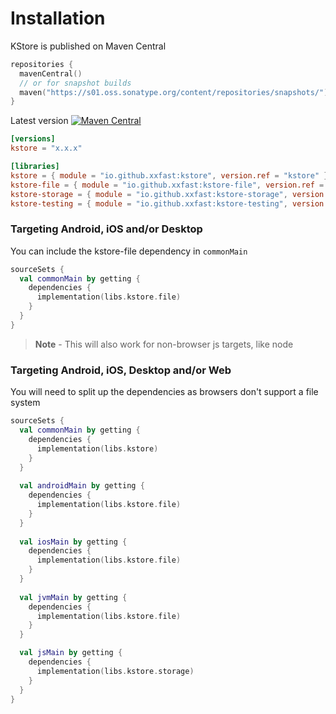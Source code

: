 # Installation

KStore is published on Maven Central
```kotlin
repositories { 
  mavenCentral()
  // or for snapshot builds
  maven("https://s01.oss.sonatype.org/content/repositories/snapshots/")
}
```

Latest version [![Maven Central](https://img.shields.io/maven-central/v/io.github.xxfast/kstore?color=blue)](https://search.maven.org/search?q=g:io.github.xxfast)

```toml
[versions]
kstore = "x.x.x" 

[libraries]
kstore = { module = "io.github.xxfast:kstore", version.ref = "kstore" }
kstore-file = { module = "io.github.xxfast:kstore-file", version.ref = "kstore" }
kstore-storage = { module = "io.github.xxfast:kstore-storage", version.ref = "kstore" }
kstore-testing = { module = "io.github.xxfast:kstore-testing", version.ref = "kstore" }
```

### Targeting Android, iOS and/or Desktop 

You can include the kstore-file dependency in `commonMain`
```kotlin
sourceSets {
  val commonMain by getting {
    dependencies {
      implementation(libs.kstore.file)
    }
  }
}
```

> **Note** -  This will also work for non-browser js targets, like node

### Targeting Android, iOS, Desktop and/or Web

You will need to split up the dependencies as browsers don't support a file system
```kotlin
sourceSets {
  val commonMain by getting {
    dependencies {
      implementation(libs.kstore)
    }
  }
  
  val androidMain by getting { 
    dependencies { 
      implementation(libs.kstore.file) 
    } 
  }
  
  val iosMain by getting { 
    dependencies { 
      implementation(libs.kstore.file) 
    } 
  }
  
  val jvmMain by getting { 
    dependencies { 
      implementation(libs.kstore.file) 
    } 
  }

  val jsMain by getting {
    dependencies {
      implementation(libs.kstore.storage)
    }
  }
}
```
